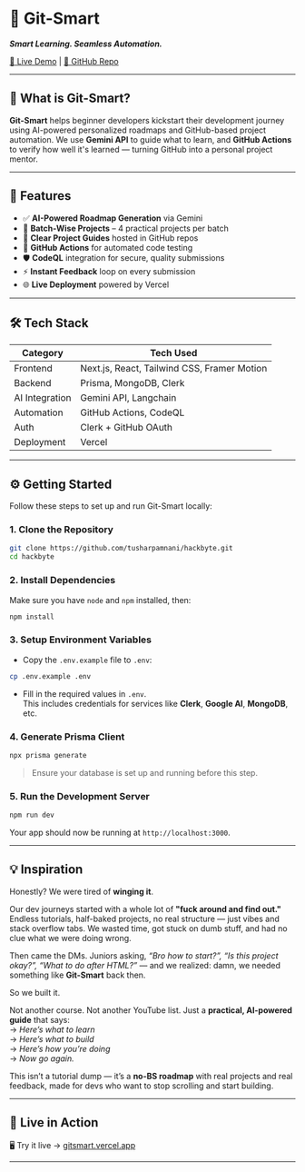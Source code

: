 # 🚀 Git-Smart  
**_Smart Learning. Seamless Automation._**

[🔗 Live Demo](https://gitsmart.vercel.app/) | [📂 GitHub Repo](https://github.com/tusharpamnani/hackbyte)

---

## 🧠 What is Git-Smart?

**Git-Smart** helps beginner developers kickstart their development journey using AI-powered personalized roadmaps and GitHub-based project automation. We use **Gemini API** to guide what to learn, and **GitHub Actions** to verify how well it's learned — turning GitHub into a personal project mentor.

---

## 🎯 Features

- ✅ **AI-Powered Roadmap Generation** via Gemini  
- 🧩 **Batch-Wise Projects** – 4 practical projects per batch  
- 📖 **Clear Project Guides** hosted in GitHub repos  
- 🤖 **GitHub Actions** for automated code testing  
- 🛡️ **CodeQL** integration for secure, quality submissions  
- ⚡ **Instant Feedback** loop on every submission  
- 🌐 **Live Deployment** powered by Vercel  

---

## 🛠️ Tech Stack

| Category        | Tech Used                                  |
|----------------|---------------------------------------------|
| Frontend       | Next.js, React, Tailwind CSS, Framer Motion |
| Backend        | Prisma, MongoDB, Clerk                      |
| AI Integration | Gemini API, Langchain                       |
| Automation     | GitHub Actions, CodeQL                      |
| Auth           | Clerk + GitHub OAuth                        |
| Deployment     | Vercel                                      |

---

## ⚙️ Getting Started

Follow these steps to set up and run Git-Smart locally:

### 1. **Clone the Repository**

```bash
git clone https://github.com/tusharpamnani/hackbyte.git
cd hackbyte
```

### 2. **Install Dependencies**

Make sure you have `node` and `npm` installed, then:

```bash
npm install
```

### 3. **Setup Environment Variables**

- Copy the `.env.example` file to `.env`:

```bash
cp .env.example .env
```

- Fill in the required values in `.env`.  
  This includes credentials for services like **Clerk**, **Google AI**, **MongoDB**, etc.

### 4. **Generate Prisma Client**

```bash
npx prisma generate
```

> Ensure your database is set up and running before this step.

### 5. **Run the Development Server**

```bash
npm run dev
```

Your app should now be running at `http://localhost:3000`.

---

## 💡 Inspiration

Honestly? We were tired of **winging it**.

Our dev journeys started with a whole lot of **"fuck around and find out."** Endless tutorials, half-baked projects, no real structure — just vibes and stack overflow tabs. We wasted time, got stuck on dumb stuff, and had no clue what we were doing wrong.

Then came the DMs. Juniors asking, _“Bro how to start?”, “Is this project okay?”, “What to do after HTML?”_ — and we realized: damn, we needed something like **Git-Smart** back then.

So we built it.

Not another course. Not another YouTube list. Just a **practical, AI-powered guide** that says:  
→ _Here’s what to learn_  
→ _Here’s what to build_  
→ _Here’s how you’re doing_  
→ _Now go again._

This isn’t a tutorial dump — it’s a **no-BS roadmap** with real projects and real feedback, made for devs who want to stop scrolling and start building.

---

## 🧪 Live in Action

🖥 Try it live → [gitsmart.vercel.app](https://gitsmart.vercel.app)

---
